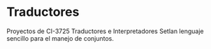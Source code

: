 # Traductores
Proyectos de CI-3725 Traductores e Interpretadores
Setlan lenguaje sencillo para el manejo de conjuntos.
